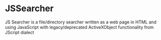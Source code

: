 # JSSearcher
JS Searcher is a file/directory searcher written as a web page in HTML and using JavaScript with legacy/deprecated ActiveXObject functionality from JScript dialect
